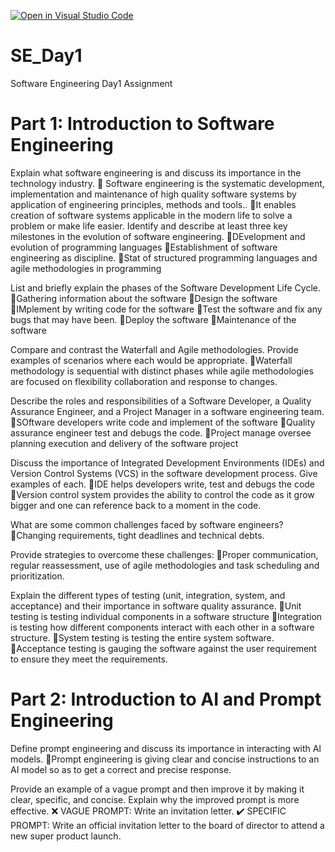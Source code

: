 [![Open in Visual Studio Code](https://classroom.github.com/assets/open-in-vscode-2e0aaae1b6195c2367325f4f02e2d04e9abb55f0b24a779b69b11b9e10269abc.svg)](https://classroom.github.com/online_ide?assignment_repo_id=18318672&assignment_repo_type=AssignmentRepo)
# SE_Day1
Software Engineering Day1 Assignment

# Part 1: Introduction to Software Engineering

Explain what software engineering is and discuss its importance in the technology industry.
🔹 Software engineering  is the systematic development, implementation and  maintenance of high quality software systems by application of engineering principles, methods and tools..
🔹It enables creation of software systems applicable in the modern life to solve a problem or make life easier.
Identify and describe at least three key milestones in the evolution of software engineering.
🔹DEvelopment and evolution of programming languages
🔹Establishment of software engineering as discipline.
🔹Stat of structured programming languages and agile methodologies in programming

List and briefly explain the phases of the Software Development Life Cycle.
🔹Gathering information about the software
🔹Design the software
🔹IMplement by writing code for the software
🔹Test the software and fix any bugs that may have been.
🔹Deploy the software
🔹Maintenance of the software

Compare and contrast the Waterfall and Agile methodologies. Provide examples of scenarios where each would be appropriate.
🔹Waterfall methodology is sequential  with distinct phases while agile methodologies are focused on flexibility collaboration and response to changes.

Describe the roles and responsibilities of a Software Developer, a Quality Assurance Engineer, and a Project Manager in a software engineering team.
🔹SOftware developers write code and implement of the software
🔹Quality assurance engineer test and debugs the code.
🔹Project manage oversee planning execution and delivery of the software project

Discuss the importance of Integrated Development Environments (IDEs) and Version Control Systems (VCS) in the software development process. Give examples of each.
🔹IDE helps developers write, test and debugs the code
🔹Version control system provides the ability to control the code as it grow bigger and one can reference back to a moment in the code.

What are some common challenges faced by software engineers?
🔹Changing requirements, tight deadlines and technical debts.

Provide strategies to overcome these challenges:
🔹Proper communication, regular reassessment, use of agile methodologies and task scheduling and prioritization.

Explain the different types of testing (unit, integration, system, and acceptance) and their importance in software quality assurance.
🔹Unit testing is testing individual components in a software structure
🔹Integration is testing how different components interact with each other in a software structure.
🔹System testing is testing the entire system software.
🔹Acceptance testing is gauging the software against the user requirement to ensure they meet the requirements.

# Part 2: Introduction to AI and Prompt Engineering

Define prompt engineering and discuss its importance in interacting with AI models.
🔹Prompt engineering is giving clear and concise instructions to an AI model so as to get a correct and precise response.

Provide an example of a vague prompt and then improve it by making it clear, specific, and concise. Explain why the improved prompt is more effective.
❌ VAGUE PROMPT: Write an invitation letter.
✔️ SPECIFIC PROMPT: Write an official invitation letter to the board of director to attend a new super product launch.
